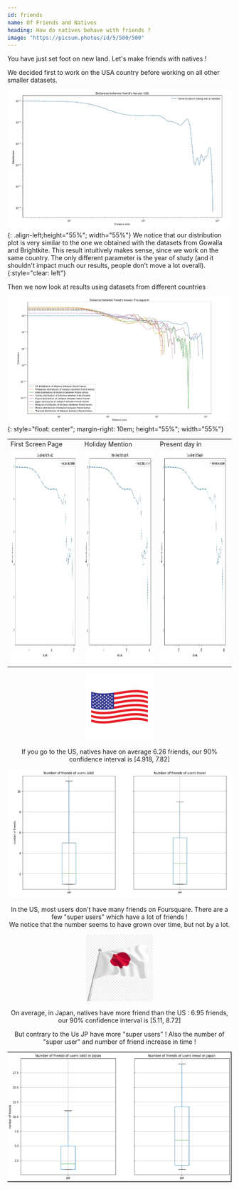 ```yaml
---
id: friends
name: Of Friends and Natives
heading: How do natives behave with friends ? 
image: "https://picsum.photos/id/5/500/500"  
---
```


You have just set foot on new land. Let's make friends with natives !

We decided first to work on the USA country before working on all other smaller datasets.


![](img/distancebtwfiendsshousefoursquareUS.JPG){: .align-left;height="55%"; width="55%"}
We notice that our distribution plot is very similar to the one we obtained with the datasets from Gowalla and Brightkite. This result intuitively makes sense, since we  work on the same country. The only different parameter is the year of study (and it shouldn't impact much our results, people don't move a lot overall).
{:style="clear: left"}


 Then we now look at results using datasets from different countries

 ![image](img/distancebtwfiendsshousefoursquareAll.JPG){: style="float: center"; margin-right: 10em; height="55%"; width="55%"}

 <table>
  <tr>
    <td>First Screen Page</td>
     <td>Holiday Mention</td>
     <td>Present day in </td>
  </tr>
  <tr>
    <td><img src="img/distancebtwfiendsshousefoursquareUS.JPG" width=270 height=480></td>
    <td><img src="img/distancebtwfiendsshousefoursquareUS.JPG" width=270 height=480></td>
    <td><img src="img/distancebtwfiendsshousefoursquareUS.JPG" width=270 height=480></td>
    
  </tr>
 </table>

<p>
<center><img src="img/US_flag.jpg" alt="drawing" width="150"/><center/>
<p/>
 
 If you go to the US, natives have on average 6.26 friends, our 90% confidence interval is [4.918, 7.82]
 

 <p>
<center><img src="img/nbOfFriendOfNativesUS.JPG" alt="drawing" width="750"/><center/>
<p/>

 In the US, most users don't have many friends on Foursquare. There are a few "super users" which have a lot of friends !   
We notice that the number seems to have grown over time, but not by a lot.

<p>
<center><img src="img/JP_flag.jpg" alt="drawing" width="150"/><center/>
<p/>
On average, in Japan, natives have more friend than the US : 6.95 friends, our 90% confidence interval is [5.11, 8.72]

But contrary to the Us JP have more "super users" ! Also the number of "super user" and number of friend increase in time ! 



<p>
<center><img src="img/nbOfFriendOfNativesJP.png" alt="drawing" width="750"/><center/>
<p/>
